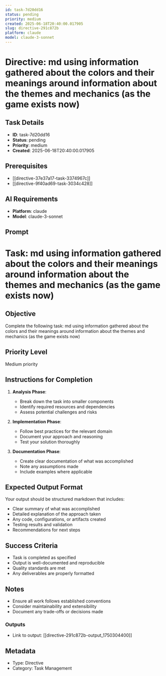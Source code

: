 ```yaml
---
id: task-7d20dd16
status: pending
priority: medium
created: 2025-06-18T20:40:00.017905
slug: directive-291c872b
platform: claude
model: claude-3-sonnet
---
```


# Directive: md using information gathered about the colors and their meanings around information about the themes and mechanics (as the game exists now)

## Task Details
- **ID**: task-7d20dd16
- **Status**: pending
- **Priority**: medium
- **Created**: 2025-06-18T20:40:00.017905

## Prerequisites
- [[directive-37e37a17-task-3374967c]]
- [[directive-9f40ad69-task-3034c428]]

## AI Requirements
- **Platform**: claude
- **Model**: claude-3-sonnet

## Prompt
# Task: md using information gathered about the colors and their meanings around information about the themes and mechanics (as the game exists now)

## Objective
Complete the following task: md using information gathered about the colors and their meanings around information about the themes and mechanics (as the game exists now)

## Priority Level
Medium priority

## Instructions for Completion
1. **Analysis Phase**: 
   - Break down the task into smaller components
   - Identify required resources and dependencies
   - Assess potential challenges and risks

2. **Implementation Phase**:
   - Follow best practices for the relevant domain
   - Document your approach and reasoning
   - Test your solution thoroughly

3. **Documentation Phase**:
   - Create clear documentation of what was accomplished
   - Note any assumptions made
   - Include examples where applicable

## Expected Output Format
Your output should be structured markdown that includes:
- Clear summary of what was accomplished
- Detailed explanation of the approach taken
- Any code, configurations, or artifacts created
- Testing results and validation
- Recommendations for next steps

## Success Criteria
- Task is completed as specified
- Output is well-documented and reproducible
- Quality standards are met
- Any deliverables are properly formatted

## Notes
- Ensure all work follows established conventions
- Consider maintainability and extensibility
- Document any trade-offs or decisions made

### Outputs
- Link to output: [[directive-291c872b-output_1750304400]]

## Metadata
- Type: Directive
- Category: Task Management
